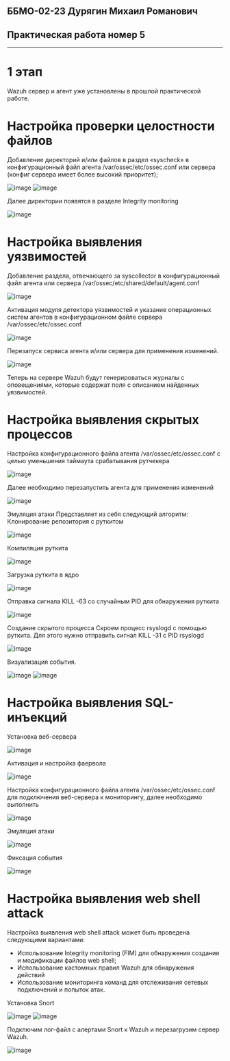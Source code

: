 ## ББМО-02-23 Дурягин Михаил Романович
## Практическая работа номер 5
-------------------------------------
# 1 этап
Wazuh сервер и агент уже установлены в прошлой практической работе.
# Настройка проверки целостности файлов

Добавление директорий и/или файлов в раздел «syscheck» в конфигурационный
файл агента /var/ossec/etc/ossec.conf или сервера (конфиг сервера имеет более
высокий приоритет);

![image](https://github.com/user-attachments/assets/1c7920da-b19b-4905-ab77-56f01ef79bc1)
![image](https://github.com/user-attachments/assets/acc9b2d1-2b65-4ba2-8df0-e285dcda00cd)

Далее директории появятся в разделе Integrity monitoring

![image](https://github.com/user-attachments/assets/d7feba44-d1a1-409f-8d68-0fb0ea296f36)

# Настройка выявления уязвимостей

Добавление раздела, отвечающего за syscollector в конфигурационный
файл агента или сервера /var/ossec/etc/shared/default/agent.conf

![image](https://github.com/user-attachments/assets/2a3b1aa9-5704-4a1a-aeab-b4279ce1f099)

Активация модуля детектора уязвимостей и указание операционных
систем агентов в конфигурационном файле сервера /var/ossec/etc/ossec.conf

![image](https://github.com/user-attachments/assets/eaee182d-134c-434e-85c8-f96d0192ef67)

Перезапуск сервиса агента и/или сервера для применения изменений.

![image](https://github.com/user-attachments/assets/8c3c60a9-b59c-4e23-96be-a12d87b47c84)

Теперь на сервере Wazuh будут генерироваться журналы с
оповещениями, которые содержат поля с описанием найденных уязвимостей.

# Настройка выявления скрытых процессов

Настройка конфигурационного файла агента /var/ossec/etc/ossec.conf с
целью уменьшения таймаута срабатывания рутчекера

![image](https://github.com/user-attachments/assets/5064c10a-f16a-4abb-a739-e7c8f33aca0f)

Далее необходимо перезапустить агента для применения изменений

![image](https://github.com/user-attachments/assets/5901485f-7d2c-412c-b806-7c4777ecab8f)

Эмуляция атаки
Представляет из себя следующий алгоритм:
Клонирование репозитория с руткитом

![image](https://github.com/user-attachments/assets/e9dffeb6-e093-4571-8713-548c1aea678d)

Компиляция руткита

![image](https://github.com/user-attachments/assets/724e7bf0-16e5-4756-9ca6-afbfc9b73fb5)

Загрузка руткита в ядро

![image](https://github.com/user-attachments/assets/76342d66-ce4f-4207-8839-183a4ff59cab)

Отправка сигнала KILL -63 со случайным PID для обнаружения руткита

![image](https://github.com/user-attachments/assets/298c7928-d769-48e2-bb64-3e4f67199926)

Создание скрытого процесса
Скроем процесс rsyslogd с помощью руткита. Для этого нужно отправить
сигнал KILL -31 с PID rsyslogd

![image](https://github.com/user-attachments/assets/1fe9db3f-0471-4ec9-a4cc-bd0ae04764fd)

Визуализация события.

![image](https://github.com/user-attachments/assets/0ff8f2e4-76ec-47fe-bad9-30052b188810)
![image](https://github.com/user-attachments/assets/6d1b86fa-cf7d-4181-9369-ef2a8a689df1)

# Настройка выявления SQL-инъекций

Установка веб-сервера

![image](https://github.com/user-attachments/assets/74d9f46b-fe5d-4ff5-a934-375e6d4778f2)

Активация и настройка фаервола

![image](https://github.com/user-attachments/assets/c4c71e96-2a21-4a17-abe0-b66734976d1b)

Настройка конфигурационного файла агента /var/ossec/etc/ossec.conf для
подключения веб-сервера к мониторингу, далее необходимо выполнить

![image](https://github.com/user-attachments/assets/4a8ec17d-b2ce-4e8d-9e15-26e08d42fc86)

Эмуляция атаки

![image](https://github.com/user-attachments/assets/3a4811ac-49d3-44f9-a83a-1498bf9e0f41)

Фиксация события

![image](https://github.com/user-attachments/assets/ec735095-344e-4e6f-8926-7efc6ec90572)

# Настройка выявления web shell attack
Настройка выявления web shell attack может быть проведена
следующими вариантами: 
- Использование Integrity monitoring (FIM) для обнаружения создания и
модификации файлов web shell;
- Использование кастомных правил Wazuh для обнаружения действий
- Использование мониторинга команд для отслеживания сетевых
подключений и попыток атак.

Установка Snort

![image](https://github.com/user-attachments/assets/8cf993b2-8b38-426c-a9db-4d158240365c)
![image](https://github.com/user-attachments/assets/9d6a6871-2001-4fc3-ae7d-afac8a62512b)

Подключим лог-файл с алертами Snort к Wazuh и перезагрузим сервер
Wazuh.

![image](https://github.com/user-attachments/assets/3d7c03ff-68ed-4adc-9265-b7d92ad6eef6)




















